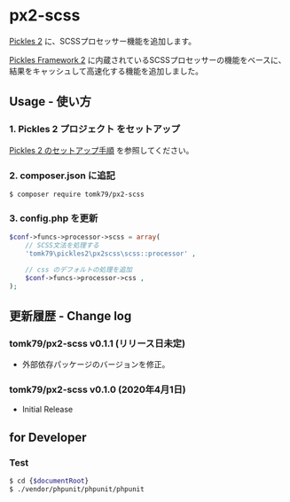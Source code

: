 # px2-scss

[Pickles 2](https://pickles2.pxt.jp/) に、SCSSプロセッサー機能を追加します。

[Pickles Framework 2](https://github.com/pickles2/px-fw-2.x) に内蔵されているSCSSプロセッサーの機能をベースに、結果をキャッシュして高速化する機能を追加しました。


## Usage - 使い方

### 1. Pickles 2 プロジェクト をセットアップ

[Pickles 2 のセットアップ手順](https://pickles2.pxt.jp/overview/setup/) を参照してください。

### 2. composer.json に追記

```
$ composer require tomk79/px2-scss
```

### 3. config.php を更新

```php
$conf->funcs->processor->scss = array(
    // SCSS文法を処理する
    'tomk79\pickles2\px2scss\scss::processor' ,

    // css のデフォルトの処理を追加
    $conf->funcs->processor->css ,
);
```



## 更新履歴 - Change log

### tomk79/px2-scss v0.1.1 (リリース日未定)

- 外部依存パッケージのバージョンを修正。

### tomk79/px2-scss v0.1.0 (2020年4月1日)

- Initial Release


## for Developer

### Test

```bash
$ cd {$documentRoot}
$ ./vendor/phpunit/phpunit/phpunit
```
